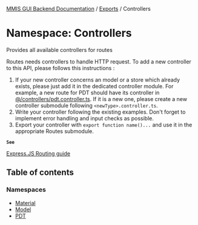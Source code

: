 [MMIS GUI Backend Documentation](../README.md) / [Exports](../modules.md) / Controllers

# Namespace: Controllers

Provides all available controllers for routes

Routes needs controllers to handle HTTP request. To add a new controller to this API, please follows this instructions :

1. If your new controller concerns an model or a store which already exists, please just add it in the dedicated controller module. For example, a new route for PDT should have its controller in [@/controllers/pdt.controller.ts](Controllers.md). If it is a new one, please create a new controller submodule following `<newType>.controller.ts`.
2. Write your controller following the existing examples. Don't forget to implement error handling and input checks as possible.
3. Export your controller with `export function name()...` and use it in the appropriate Routes submodule.

**`See`**

[Express.JS Routing guide](https://expressjs.com/en/guide/routing.html)

## Table of contents

### Namespaces

-   [Material](Controllers.Material.md)
-   [Model](Controllers.Model.md)
-   [PDT](Controllers.PDT.md)
